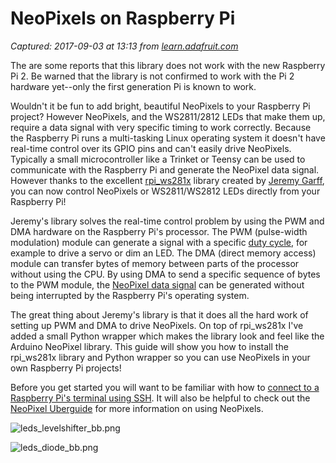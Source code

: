# NeoPixels on Raspberry Pi

_Captured: 2017-09-03 at 13:13 from [learn.adafruit.com](https://learn.adafruit.com/neopixels-on-raspberry-pi?view=all)_

The are some reports that this library does not work with the new Raspberry Pi 2. Be warned that the library is not confirmed to work with the Pi 2 hardware yet--only the first generation Pi is known to work.

Wouldn't it be fun to add bright, beautiful NeoPixels to your Raspberry Pi project? However NeoPixels, and the WS2811/2812 LEDs that make them up, require a data signal with very specific timing to work correctly. Because the Raspberry Pi runs a multi-tasking Linux operating system it doesn't have real-time control over its GPIO pins and can't easily drive NeoPixels. Typically a small microcontroller like a Trinket or Teensy can be used to communicate with the Raspberry Pi and generate the NeoPixel data signal. However thanks to the excellent [rpi_ws281x](https://github.com/jgarff/rpi_ws281x) library created by [Jeremy Garff](https://github.com/jgarff), you can now control NeoPixels or WS2811/WS2812 LEDs directly from your Raspberry Pi!

Jeremy's library solves the real-time control problem by using the PWM and DMA hardware on the Raspberry Pi's processor. The PWM (pulse-width modulation) module can generate a signal with a specific [duty cycle](http://en.wikipedia.org/wiki/Duty_cycle), for example to drive a servo or dim an LED. The DMA (direct memory access) module can transfer bytes of memory between parts of the processor without using the CPU. By using DMA to send a specific sequence of bytes to the PWM module, the [NeoPixel data signal](https://learn.adafruit.com/../../../../adafruit-neopixel-uberguide/advanced-coding) can be generated without being interrupted by the Raspberry Pi's operating system.

The great thing about Jeremy's library is that it does all the hard work of setting up PWM and DMA to drive NeoPixels. On top of rpi_ws281x I've added a small Python wrapper which makes the library look and feel like the Arduino NeoPixel library. This guide will show you how to install the rpi_ws281x library and Python wrapper so you can use NeoPixels in your own Raspberry Pi projects!

Before you get started you will want to be familiar with how to [connect to a Raspberry Pi's terminal using SSH](https://learn.adafruit.com/../../../../adafruits-raspberry-pi-lesson-6-using-ssh/overview). It will also be helpful to check out the [NeoPixel Uberguide](https://learn.adafruit.com/../../../../adafruit-neopixel-uberguide/overview) for more information on using NeoPixels.

![leds_levelshifter_bb.png](https://cdn-learn.adafruit.com/assets/assets/000/019/658/large1024/leds_levelshifter_bb.png?1410393346)

![leds_diode_bb.png](https://cdn-learn.adafruit.com/assets/assets/000/019/659/large1024/leds_diode_bb.png?1410393412)
